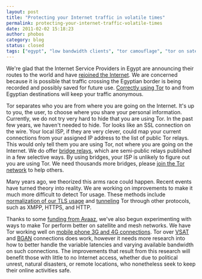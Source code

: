 ```yaml
---
layout: post
title: "Protecting your Internet traffic in volatile times"
permalink: protecting-your-internet-traffic-volatile-times
date: 2011-02-02 15:18:23
author: phobos
category: blog
status: closed
tags: ["egypt", "low bandwidth clients", "tor camouflage", "tor on satellite", "volatile internet"]
---
```


We're glad that the Internet Service Providers in Egypt are announcing their routes to the world and have [rejoined the Internet](http://www.renesys.com/blog/2011/02/egypt-returns-to-the-internet.shtml). We are concerned because it is possible that traffic crossing the Egyptian border is being recorded and possibly saved for future use. [Correctly using Tor](https://www.torproject.org/download/download#warning) to and from Egyptian destinations will keep your traffic anonymous.

Tor separates who you are from where you are going on the Internet. It's up to you, the user, to choose where you share your personal information. Currently, we do not try very hard to hide that you are using Tor. In the past few years, we haven't needed to hide. Tor looks like an SSL connection on the wire. Your local ISP, if they are very clever, could map your current connections from your assigned IP address to the list of public Tor relays. This would only tell them you are using Tor, not where you are going on the Internet. We do offer [bridge relays](https://www.torproject.org/docs/bridges.html.en), which are semi-public relays published in a few selective ways. By using bridges, your ISP is unlikely to figure out you are using Tor. We need thousands more bridges, please [join the Tor network](https://www.torproject.org/docs/tor-doc-relay) to help others.

Many years ago, we theorized this arms race could happen. Recent events have turned theory into reality. We are working on improvements to make it much more difficult to detect Tor usage. These methods include [normalization of our TLS usage](https://gitweb.torproject.org/tor.git/blob/HEAD:/doc/spec/proposals/176-revising-handshake.txt) and [tunneling](https://gitweb.torproject.org/tor.git/blob/HEAD:/doc/spec/proposals/ideas/xxx-pluggable-transport.txt) Tor through other protocols, such as XMPP, HTTPS, and HTTP.

Thanks to some [funding from Avaaz](https://secure.avaaz.org/en/egypt_blackout/), we've also begun experimenting with ways to make Tor perform better on satellite and mesh networks. We have Tor working well on [mobile phone 3G and 4G connections](https://guardianproject.info/apps/orbot/). Tor over [VSAT](https://secure.wikimedia.org/wikipedia/en/wiki/Very_small_aperture_terminal) and [BGAN](https://secure.wikimedia.org/wikipedia/en/wiki/Broadband_Global_Area_Network) connections does work, however it needs more research into how to better handle the variable latencies and varying available bandwidth on such connections. The improvements that result from this research will benefit those with little to no Internet access, whether due to political unrest, natural disasters, or remote locations, who nonetheless seek to keep their online activities safe.
